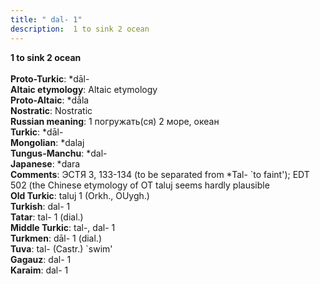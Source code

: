 ```yaml
---
title: " dal- 1"
description:  1 to sink 2 ocean
---
```

<p data-pagefind-weight="0.5">
<strong> 1 to sink 2 ocean</strong><br><br>
<strong>Proto-Turkic</strong>:  *dāl-<br>
<strong>Altaic etymology</strong>:  Altaic etymology<br>
<strong> Proto-Altaic</strong>:  *dā́la<br>
<strong>Nostratic</strong>:  Nostratic<br>
<strong>Russian meaning</strong>:  1 погружать(ся) 2 море, океан<br>
<strong>Turkic</strong>:  *dāl-<br>
<strong>Mongolian</strong>:  *dalaj<br>
<strong>Tungus-Manchu</strong>:  *dal-<br>
<strong>Japanese</strong>:  *dara<br>
<strong>Comments</strong>:  ЭСТЯ 3, 133-134 (to be separated from *Tal- `to faint'); EDT 502 (the Chinese etymology of OT taluj seems hardly plausible<br>
<strong>Old Turkic</strong>:  taluj 1 (Orkh., OUygh.)<br>
<strong>Turkish</strong>:  dal- 1<br>
<strong>Tatar</strong>:  tal- 1 (dial.)<br>
<strong>Middle Turkic</strong>:  tal-, dal- 1<br>
<strong>Turkmen</strong>:  dāl- 1 (dial.)<br>
<strong>Tuva</strong>:  tal- (Castr.) `swim'<br>
<strong>Gagauz</strong>:  dal- 1<br>
<strong>Karaim</strong>:  dal- 1<br>

</p>
